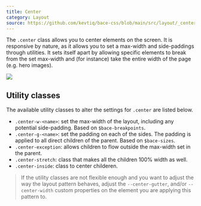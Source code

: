 ```yaml
---
title: Center
category: Layout
source: https://github.com/kevtiq/bace-css/blob/main/src/layout/_center.scss
---
```


The `.center` class allows you to center elements on the screen. It is responsive by nature, as it allows you to set a max-width and side-paddings through utilities. It sets itself apart by allowing specific elements to break from the set max-width and (for instance) take the entire width of the page (e.g. hero images).

![](/img/center.png)

## Utility classes

The available utility classes to alter the settings for `.center` are listed below.

- `.center-w-<name>`: set the max-width of the layout, including any potential side-padding. Based on `$bace-breakpoints`.
- `.center-g-<name>`: set the padding on each of the sides. The padding is applied to all direct children of the parent. Based on `$bace-sizes`.
- `.center-exception`: allows children to flow outside the max-width set in the parent.
- `.center-stretch`: class that makes all the children 100% width as well.
- `.center-inside`: class to center childeren.

> If the utility classes are not flexible enough and you want to adjust the way the layout pattern behaves, adjust the `--center-gutter`, and/or `--center-width` custom properties on the element you are applying this pattern to.
